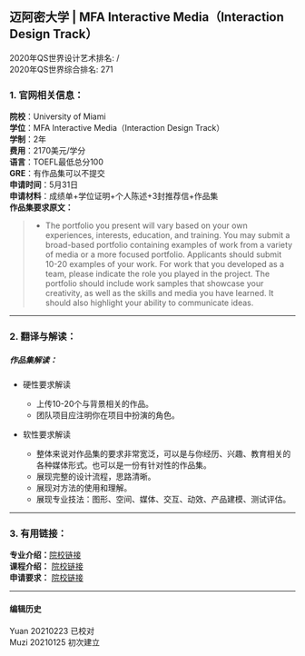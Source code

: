 ## 迈阿密大学 | MFA Interactive Media（Interaction Design Track）

2020年QS世界设计艺术排名: /  
2020年QS世界综合排名: 271  

### 1. 官网相关信息：  

**院校**：University of Miami  
**学位**：MFA Interactive Media（Interaction Design Track）  
**学制**：2年  
**费用**：2170美元/学分  
**语言**：TOEFL最低总分100  
**GRE**：有作品集可以不提交  
**申请时间**：5月31日  
**申请材料**：成绩单+学位证明+个人陈述+3封推荐信+作品集  
**作品集要求原文：**  

> - The portfolio you present will vary based on your own experiences, interests, education, and training. You may submit a broad-based portfolio containing examples of work from a variety of media or a more focused portfolio. Applicants should submit 10-20 examples of your work. For work that you developed as a team, please indicate the role you played in the project. The portfolio should include work samples that showcase your creativity, as well as the skills and media you have learned. It should also highlight your ability to communicate ideas.


---

### 2. 翻译与解读：

##### 作品集解读：
- 硬性要求解读  
  - 上传10-20个与背景相关的作品。  
  - 团队项目应注明你在项目中扮演的角色。  

- 软性要求解读  
  - 整体来说对作品集的要求非常宽泛，可以是与你经历、兴趣、教育相关的各种媒体形式。也可以是一份有针对性的作品集。  
  - 展现完整的设计流程，思路清晰。  
  - 展现对方法的使用和理解。  
  - 展现专业技法：图形、空间、媒体、交互、动效、产品建模、测试评估。  

---

### 3. 有用链接：

**专业介绍：**[院校链接](https://interactive.miami.edu/)  
**课程介绍：** [院校链接](https://interactive.miami.edu/)  
**申请要求：** [院校链接](https://interactive.miami.edu/admissions/)  


---


#### 编辑历史
Yuan 20210223 已校对  
Muzi 20210125 初次建立
